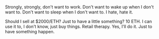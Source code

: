 Strongly, strongly, don't want to work. Don't want to wake up when I don't want to. Don't want to sleep when I don't want to. I hate, hate it.

Should I sell at $2000/ETH? Just to have a little something? 10 ETH. I can use it to, I don't know, just buy things. Retail therapy. Yes, I'll do it. Just to have something happen.
